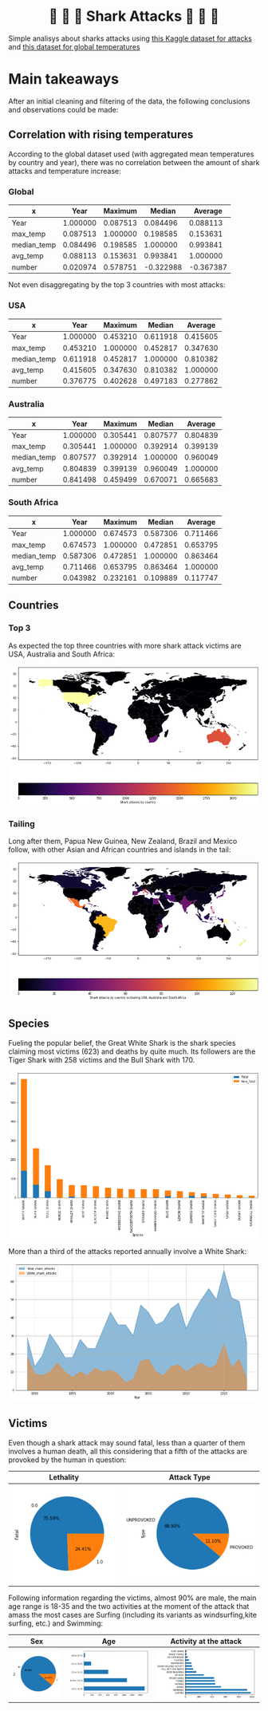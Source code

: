 # <center> :shark: :ocean: :shark: Shark Attacks :shark: :ocean: :shark: </center>

Simple analisys about sharks attacks using [this Kaggle dataset for attacks](https://www.kaggle.com/teajay/global-shark-attacks "kaggle.com") and [this dataset for global temperatures](https://www.kaggle.com/sudalairajkumar/daily-temperature-of-major-cities "kaggle.com")

# Main takeaways

After an initial cleaning and filtering of the data, the following conclusions and observations could be made:

## Correlation with rising temperatures

According to the global dataset used (with aggregated mean temperatures by country and year), there was no correlation between the amount of shark attacks and temperature increase:

### Global

x | Year | Maximum | Median | Average
------------ | ------------- | ------------- | ------------- | -------------
Year |1.000000	|0.087513|	0.084496|	0.088113
max_temp	|0.087513|	1.000000|	0.198585|	0.153631
median_temp|	0.084496	|0.198585|	1.000000	|0.993841
avg_temp|	0.088113|0.153631|	0.993841|	1.000000
number|	0.020974|	0.578751	|-0.322988|	-0.367387

Not even disaggregating by the top 3 countries with most attacks:

### USA

x | Year | Maximum | Median | Average
------------ | ------------- | ------------- | ------------- | -------------
Year|	1.000000	|0.453210|	0.611918|	0.415605
max_temp|	0.453210|	1.000000|	0.452817|	0.347630
median_temp|	0.611918|	0.452817|	1.000000|	0.810382
avg_temp|	0.415605|	0.347630|	0.810382|	1.000000
number|	0.376775|	0.402628|	0.497183|	0.277862

### Australia

x | Year | Maximum | Median | Average
------------ | ------------- | ------------- | ------------- | -------------
Year|	1.000000|	0.305441|	0.807577|	0.804839
max_temp|	0.305441|	1.000000|	0.392914|	0.399139
median_temp|	0.807577|	0.392914|	1.000000|	0.960049
avg_temp|	0.804839|	0.399139|	0.960049|	1.000000
number|	0.841498|	0.459499|	0.670071|	0.665683

### South Africa

x | Year | Maximum | Median | Average
------------ | ------------- | ------------- | ------------- | -------------
Year|	1.000000|	0.674573|	0.587306|	0.711466
max_temp|	0.674573|	1.000000|	0.472851|	0.653795
median_temp|	0.587306|	0.472851|	1.000000|	0.863464
avg_temp|	0.711466|	0.653795|	0.863464|	1.000000
number|	0.043982|	0.232161|	0.109889|	0.117747


## Countries

### Top 3

As expected the top three countries with more shark attack victims are USA, Australia and South Africa:

![Top 3](img/top3_map.png)

### Tailing

Long after them, Papua New Guinea, New Zealand, Brazil and Mexico follow, with other Asian and African countries and islands in the tail:

![Tail](img/excluding_top_3_map.png)

## Species

Fueling the popular belief, the Great White Shark is the shark species claiming most victims (623) and deaths by quite much. Its followers are the Tiger Shark with 258 victims and the Bull Shark with 170.

![Species](img/species_attacks.png)

More than a third of the attacks reported annually involve a White Shark:

![White Shark](img/white_shark_attacks.png)

## Victims

Even though a shark attack may sound fatal, less than a quarter of them involves a human death, all this considering that a fifth of the attacks are provoked by the human in question:

Lethality | Attack Type
------------ | -------------
![Fatal](img/fatality.png) | ![Type](img/type.png)

Following information regarding the victims, almost 90% are male, the main age range is 18-35 and the two activities at the moment of the attack that amass the most cases are Surfing (including its variants as windsurfing,kite surfing, etc.) and Swimming:

Sex | Age | Activity at the attack
------------ | ------------- | -------------
![Sex](img/sex.png) | ![Age](img/age.png) | ![Activity](img/activity.png)

